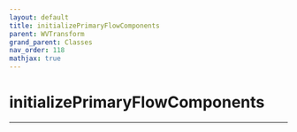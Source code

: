 ```yaml
---
layout: default
title: initializePrimaryFlowComponents
parent: WVTransform
grand_parent: Classes
nav_order: 118
mathjax: true
---
```


#  initializePrimaryFlowComponents




---

